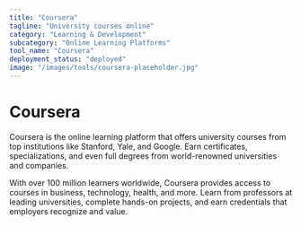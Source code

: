 ```yaml
---
title: "Coursera"
tagline: "University courses online"
category: "Learning & Development"
subcategory: "Online Learning Platforms"
tool_name: "Coursera"
deployment_status: "deployed"
image: "/images/tools/coursera-placeholder.jpg"
---
```


# Coursera

Coursera is the online learning platform that offers university courses from top institutions like Stanford, Yale, and Google. Earn certificates, specializations, and even full degrees from world-renowned universities and companies.

With over 100 million learners worldwide, Coursera provides access to courses in business, technology, health, and more. Learn from professors at leading universities, complete hands-on projects, and earn credentials that employers recognize and value.